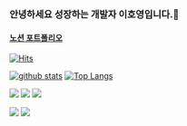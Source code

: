 ### 안녕하세요 성장하는 개발자 이호영입니다.👋

#### [노션 포트폴리오](https://bush-wolfsbane-e95.notion.site/28946931056e47f2a0cda9b108a77550)

[![Hits](https://hits.seeyoufarm.com/api/count/incr/badge.svg?url=https%3A%2F%2Fgithub.com%2Ftizm317)](https://hits.seeyoufarm.com)
<!--
**tizm31/tizm317** is a ✨ _special_ ✨ repository because its `README.md` (this file) appears on your GitHub profile.

Here are some ideas to get you started:

- 🔭 I’m currently working on ...
- 🌱 I’m currently learning ...
- 👯 I’m looking to collaborate on ...
- 🤔 I’m looking for help with ...
- 💬 Ask me about ...
- 📫 How to reach me: ...
- 😄 Pronouns: ...
- ⚡ Fun fact: ...
-->

[![github stats](https://github-readme-stats.vercel.app/api?username=tizm317&show_icons=true&hide_border=true)](https://github.com/tizm317)
[![Top Langs](https://github-readme-stats.vercel.app/api/top-langs/?username=tizm317&layout=compact)](https://github.com/tizm317)

<a href="" target="_blank"><img src="https://img.shields.io/badge/C-A8B9CC?style=flat-square&logo=c&logoColor=white"/></a>
<a href="" target="_blank"><img src="https://img.shields.io/badge/C++-00599C?style=flat-square&logo=cplusplus&logoColor=white"/></a>
<a href="" target="_blank"><img src="https://img.shields.io/badge/C%23-99CC00?style=flat-square&logo=csharp&logoColor=white"/></a>

<a href="" target="_blank"><img src="https://img.shields.io/badge/Python-3776AB?style=flat-square&logo=Python&logoColor=white"/></a>
<a href="" target="_blank"><img src="https://img.shields.io/badge/Lua-2C2D72?style=flat-square&logo=lua&logoColor=white"/></a>
